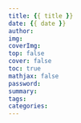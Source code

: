 ```yaml
---
title: {{ title }}
date: {{ date }}
author:
img:
coverImg:
top: false
cover: false
toc: true
mathjax: false
password:
summary:
tags:
categories:
---
```

